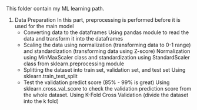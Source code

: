This folder contain my ML learning path.

1. Data Preparation
   In this part, preprocessing is performed before it is used for the main model
   - Converting data to the dataframes
     Using pandas module to read the data and transform it into the dataframes
   - Scaling the data using normalization (transforming data to 0-1 range) and standardization (transforming data using Z-score)
     Normalization using MinMaxScaler class and standardization using StandardScaler class from sklearn.preprocessing module  
   - Splitting the dataset into train set, validation set, and test set
     Using sklearn.train_test_split 
   - Test the validation predict score (85% - 99% is great)
     Using sklearn.cross_val_score to check the validation prediction score from the whole dataset. Using K-Fold Cross Validation (divide the dataset into the k fold)

